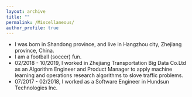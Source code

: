 ```yaml
---
layout: archive
title: ""
permalink: /Miscellaneous/
author_profile: true
---
```



* I was born in Shandong province, and live in Hangzhou city, Zhejiang province, China.
* I am a football (soccer) fun.
* 02/2018 - 10/2019, I worked in Zhejiang Transportation Big Data Co.Ltd as an Algorithm Engineer and Product Manager to apply machine learning and operations research algorithms to slove traffic problems.
* 07/2017 - 02/2018, I worked as a Software Engineer in Hundsun Technologies Inc. 
